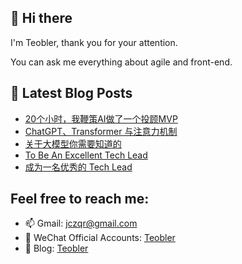 ## 👋 Hi there

I'm Teobler, thank you for your attention.

You can ask me everything about agile and front-end.

## 📕 Latest Blog Posts
<!-- BLOG-POST-LIST:START -->
- [20个小时，我鞭策AI做了一个投顾MVP](https://teobler.com/posts/20250825-fund-assistant-mvp)
- [ChatGPT、Transformer 与注意力机制](https://teobler.com/posts/20240421-chatgpt-attention-and-transformer)
- [关于大模型你需要知道的](https://teobler.com/posts/20240402-what-you-need-to-know-about-llm)
- [To Be An Excellent Tech Lead](https://teobler.com/posts/20221213-to-be-an-excellent-tech-lead)
- [成为一名优秀的 Tech Lead](https://teobler.com/posts/20221209-to-be-an-excellent-tech-lead)
<!-- BLOG-POST-LIST:END -->

## Feel free to reach me:

- 📫 Gmail: jczqr@gmail.com
- 💬 WeChat Official Accounts: [Teobler](https://teobler.com/shanyuan.jpeg)
- 🔭 Blog: [Teobler](https://teobler.com)
